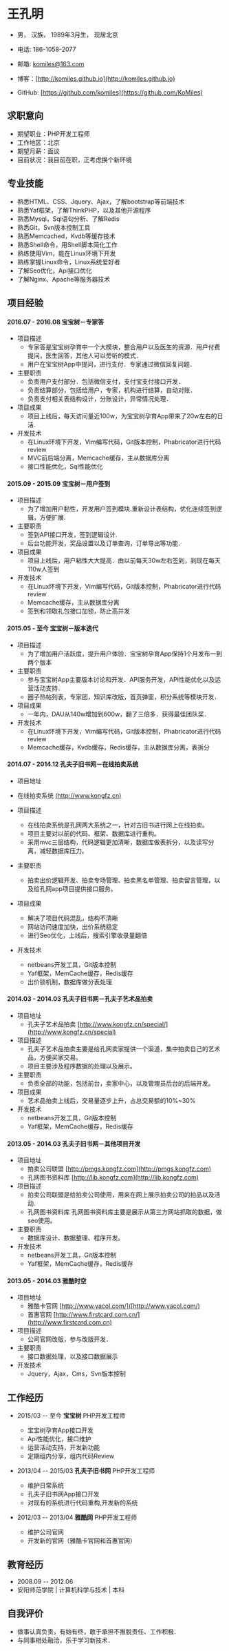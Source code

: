 王孔明
====

- 男， 汉族， 1989年3月生， 现居北京

- 电话: 186-1058-2077

- 邮箱: komiles@163.com

- 博客：[http://komiles.github.io](http://komiles.github.io)

- GitHub: [https://github.com/komiles](https://github.com/KoMiles)

求职意向
--------
- 期望职业：PHP开发工程师
- 工作地区：北京
- 期望月薪：面议
- 目前状况：我目前在职，正考虑换个新环境


专业技能
--------

- 熟悉HTML、CSS、Jquery、Ajax，了解bootstrap等前端技术
- 熟悉Yaf框架，了解ThinkPHP，以及其他开源程序
- 熟悉Mysql，Sql语句分析、了解Redis
- 熟悉Git，Svn版本控制工具
- 熟悉Memcached，Kvdb等缓存技术
- 熟悉Shell命令，用Shell脚本简化工作
- 熟练使用Vim，能在Linux环境下开发
- 熟练掌握Linux命令，Linux系统爱好者
- 了解Seo优化，Api接口优化
- 了解Nginx、Apache等服务器技术


项目经验
--------


#### 2016.07 - 2016.08  宝宝树－专家答

- 项目描述
    - 专家答是宝宝树孕育中一个大模块，整合用户以及医生的资源．用户付费提问，医生回答，其他人可以旁听的模式．
    - 用户在宝宝树App中提问，进行支付．专家通过微信回复问题．
- 主要职责
    - 负责用户支付部分．包括微信支付，支付宝支付接口开发．
    - 负责结算部分，包括给用户，专家，机构进行结算，自动对账．
    - 负责支付相关表结构设计，分账设计，异常情况处理．
- 项目成果
    - 项目上线后，每天访问量近100w，为宝宝树孕育App带来了20w左右的日活.
- 开发技术
    - 在Linux环境下开发，Vim编写代码，Git版本控制，Phabricator进行代码review
    - MVC前后端分离，Memcache缓存，主从数据库分离
    - 接口性能优化，Sql性能优化

#### 2015.09 - 2015.09  宝宝树－用户签到

- 项目描述
    - 为了增加用户黏性，开发用户签到模块.重新设计表结构，优化连续签到逻辑，方便扩展.
- 主要职责
    - 签到API接口开发，签到逻辑设计.
    - 后台功能开发，奖品设置以及订单查询，订单导出等功能．
- 项目成果
    - 项目上线后，用户粘性大大提高．由以前每天30w左右签到，到现在每天110w人签到
- 开发技术
    - 在Linux环境下开发，Vim编写代码，Git版本控制，Phabricator进行代码review
    - Memcache缓存，主从数据库分离
    - 签到和领取礼包接口加锁，防止高并发

#### 2015.05 - 至今  宝宝树－版本迭代

- 项目描述
    - 为了增加用户活跃度，提升用户体验．宝宝树孕育App保持1个月发布一到两个版本
- 主要职责
    - 参与宝宝树App主要版本讨论和开发．API服务开发，API性能优化以及运营活动支持．
    - 圈子热帖列表，专家团，知识库改版，首页弹窗，积分系统等模块开发．
- 项目成果
    - 一年内，DAU从140w增加到600w，翻了三倍多．获得最佳团队奖．
- 开发技术
    - 在Linux环境下开发，Vim编写代码，Git版本控制，Phabricator进行代码review
    - Memcache缓存，Kvdb缓存，Redis缓存，主从数据库分离，表拆分

#### 2014.07 - 2014.12  孔夫子旧书网－在线拍卖系统

- 项目地址
 - 在线拍卖系统 [(http://www.kongfz.cn)](http://www.kongfz.cn/)

- 项目描述
    - 在线拍卖系统是孔网两大系统之一，针对古旧书进行网上在线拍卖。
    - 项目主要对以前的代码、框架、数据库进行重构。
    - 采用mvc三层结构，代码逻辑更加清晰，数据库做表拆分，以及读写分离，减轻数据库压力。
- 主要职责
    - 拍卖出价逻辑开发、拍卖专场管理、拍卖黑名单管理、拍卖留言管理，以及给孔网app项目提供接口服务。
- 项目成果
    - 解决了项目代码混乱，结构不清晰
    - 网站访问速度加快，出价系统稳定
    - 进行Seo优化，上线后，搜索引擎收录量翻倍
- 开发技术
    - netbeans开发工具，Git版本控制
    - Yaf框架，MemCache缓存，Redis缓存
    - 出价锁机制，数据库做分表处理

#### 2014.03 - 2014.03  孔夫子旧书网－孔夫子艺术品拍卖

- 项目地址
    - 孔夫子艺术品拍卖 [http://www.kongfz.cn/special/](http://www.kongfz.cn/special)
- 项目描述
    - 孔夫子艺术品拍卖主要是给孔网卖家提供一个渠道，集中拍卖自己的艺术品，方便买家交易。
    - 项目主要涉及程序数据的处理以及展示。
- 主要职责
    - 负责全部的功能，包括前台，卖家中心，以及管理员后台的后端开发。
- 项目成果
    - 艺术品拍卖上线后，交易量逐步上升，占总交易额的10%~30%
- 开发技术
    - netbeans开发工具，Git版本控制
    - Yaf框架，MemCache缓存，Redis缓存

#### 2013.05 - 2014.03  孔夫子旧书网－其他项目开发

- 项目地址
    - 拍卖公司联盟   [http://pmgs.kongfz.com](http://pmgs.kongfz.com)
    - 孔网图书资料库   [http://lib.kongfz.com](http://lib.kongfz.com)
- 项目描述
    - 拍卖公司联盟是给拍卖公司使用，用来在网上展示拍卖公司的拍品以及活动.
    - 孔网图书资料库  孔网图书资料库主要是展示从第三方网站抓取的数据，做seo使用。
- 主要职责
    - 数据库设计、数据整理、程序开发。
- 开发技术
    - netbeans开发工具，Git版本控制
    - Yaf框架，MemCache缓存，Redis缓存

#### 2013.05 - 2014.03  雅酷时空

- 项目地址
    - 雅酷卡官网  [http://www.yacol.com/]([http://www.yacol.com/)
    - 首惠官网  [http://www.firstcard.com.cn/](http://www.firstcard.com.cn)
- 项目描述
    - 公司官网改版，参与改版开发．
- 主要职责
    - 接口数据处理，以及接口数据展示
- 开发技术
    - Jquery，Ajax，Cms，Svn版本控制

工作经历
--------

- 2015/03 -- 至今 __宝宝树__ PHP开发工程师

    - 宝宝树孕育App接口开发
    - Api性能优化，接口维护
    - 运营活动支持，开发新功能
    - 定期组内分享，组内代码Review


- 2013/04 -- 2015/03 __孔夫子旧书网__ PHP开发工程师

    - 维护日常系统
    - 孔夫子旧书网App接口开发
    - 对现有的系统进行代码重构,开发新的系统


- 2012/03 -- 2013/04 __雅酷网__ PHP开发工程师    
    - 维护公司官网
    - 开发新的官网（雅酷卡官网和首惠官网）

教育经历
----
- 2008.09 -- 2012.06 
- 安阳师范学院 | 计算机科学与技术 | 本科


自我评价
--------

- 做事认真负责，有始有终，敢于承担不推脱责任、工作积极.
- 与同事相处融洽，乐于学习新技术．

